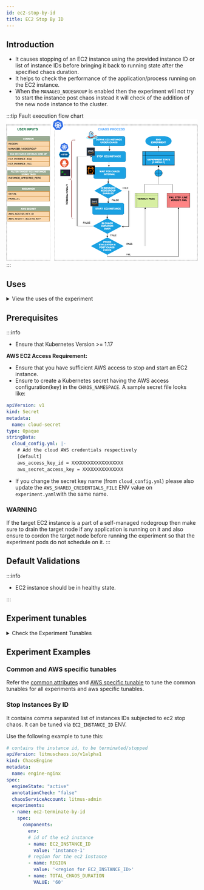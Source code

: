 ```yaml
---
id: ec2-stop-by-id
title: EC2 Stop By ID
---
```


## Introduction

- It causes stopping of an EC2 instance using the provided instance ID or list of instance IDs before bringing it back to running state after the specified chaos duration.
- It helps to check the performance of the application/process running on the EC2 instance.
- When the `MANAGED_NODEGROUP` is enabled then the experiment will not try to start the instance post chaos instead it will check of the addition of the new node instance to the cluster.

:::tip Fault execution flow chart
![EC2 Stop By ID](./static/images/ec2-stop.png)
:::

## Uses

<details>
<summary>View the uses of the experiment</summary>
<div>
Coming soon.
</div>
</details>

## Prerequisites

:::info

- Ensure that Kubernetes Version >= 1.17

**AWS EC2 Access Requirement:**

- Ensure that you have sufficient AWS access to stop and start an EC2 instance.
- Ensure to create a Kubernetes secret having the AWS access configuration(key) in the `CHAOS_NAMESPACE`. A sample secret file looks like:

```yaml
apiVersion: v1
kind: Secret
metadata:
  name: cloud-secret
type: Opaque
stringData:
  cloud_config.yml: |-
    # Add the cloud AWS credentials respectively
    [default]
    aws_access_key_id = XXXXXXXXXXXXXXXXXXX
    aws_secret_access_key = XXXXXXXXXXXXXXX
```

- If you change the secret key name (from `cloud_config.yml`) please also update the `AWS_SHARED_CREDENTIALS_FILE` ENV value on `experiment.yaml`with the same name.

### WARNING

If the target EC2 instance is a part of a self-managed nodegroup then make sure to drain the target node if any application is running on it and also ensure to cordon the target node before running the experiment so that the experiment pods do not schedule on it.
:::

## Default Validations

:::info

- EC2 instance should be in healthy state.

:::

## Experiment tunables

<details>
    <summary>Check the Experiment Tunables</summary>
    <h2>Mandatory Fields</h2>
    <table>
      <tr>
        <th> Variables </th>
        <th> Description </th>
        <th> Notes </th>
      </tr>
      <tr>
        <td> EC2_INSTANCE_ID </td>
        <td> Instance ID of the target ec2 instance. Multiple IDs can also be provided as a comma(,) separated values</td>
        <td> Multiple IDs can be provided as `id1,id2` </td>
      </tr>
      <tr>
        <td> REGION </td>
        <td> The region name of the target instance</td>
        <td> </td>
      </tr>
    </table>
    <h2>Optional Fields</h2>
    <table>
      <tr>
        <th> Variables </th>
        <th> Description </th>
        <th> Notes </th>
      </tr>
      <tr>
        <td> TOTAL_CHAOS_DURATION </td>
        <td> The total time duration for chaos insertion (sec) </td>
        <td> Defaults to 30s </td>
      </tr>
      <tr>
        <td> CHAOS_INTERVAL </td>
        <td> The interval (in sec) between successive instance termination.</td>
        <td> Defaults to 30s </td>
      </tr>
      <tr>
        <td> MANAGED_NODEGROUP </td>
        <td> Set to <code>enable</code> if the target instance is the part of self-managed nodegroups </td>
        <td> Defaults to <code>disable</code> </td>
      </tr>
      <tr>
        <td> SEQUENCE </td>
        <td> It defines sequence of chaos execution for multiple instance</td>
        <td> Default value: parallel. Supported: serial, parallel </td>
      </tr>
      <tr>
        <td> RAMP_TIME </td>
        <td> Period to wait before and after injection of chaos in sec </td>
        <td> </td>
      </tr>
    </table>
</details>

## Experiment Examples

### Common and AWS specific tunables

Refer the [common attributes](../common-tunables-for-all-experiments) and [AWS specific tunable](./aws-experiments-tunables) to tune the common tunables for all experiments and aws specific tunables.

### Stop Instances By ID

It contains comma separated list of instances IDs subjected to ec2 stop chaos. It can be tuned via `EC2_INSTANCE_ID` ENV.

Use the following example to tune this:

[embedmd]:# (./static/manifests/ec2-stop-by-id/instance-id.yaml yaml)
```yaml
# contains the instance id, to be terminated/stopped
apiVersion: litmuschaos.io/v1alpha1
kind: ChaosEngine
metadata:
  name: engine-nginx
spec:
  engineState: "active"
  annotationCheck: "false"
  chaosServiceAccount: litmus-admin
  experiments:
  - name: ec2-terminate-by-id
    spec:
      components:
        env:
        # id of the ec2 instance
        - name: EC2_INSTANCE_ID
          value: 'instance-1'
        # region for the ec2 instance
        - name: REGION
          value: '<region for EC2_INSTANCE_ID>'
        - name: TOTAL_CHAOS_DURATION
          VALUE: '60'
```
